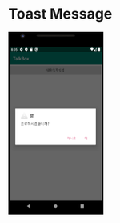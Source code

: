 # Toast Message

<img src="README.assets/image-20200702190621755.png" alt="image-20200702190621755" style="zoom:50%;" />